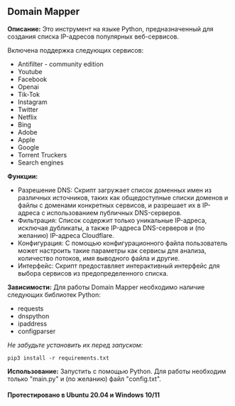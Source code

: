 ## Domain Mapper


**Описание:** Это инструмент на языке Python, предназначенный для создания списка IP-адресов популярных веб-сервисов.

Включена поддержка следующих сервисов:
- Antifilter - community edition
- Youtube
- Facebook
- Openai
- Tik-Tok
- Instagram
- Twitter
- Netflix
- Bing
- Adobe
- Apple
- Google
- Torrent Truckers
- Search engines



**Функции:**
- Разрешение DNS: Скрипт загружает список доменных имен из различных источников, таких как общедоступные списки доменов и файлы с доменами конкретных сервисов, и разрешает их в IP-адреса с использованием публичных DNS-серверов.
- Фильтрация: Список содержит только уникальные IP-адреса, исключая дубликаты, а также IP-адреса DNS-серверов и (по желанию) IP-адреса Cloudflare.
- Конфигурация: С помощью конфигурационного файла пользователь может настроить такие параметры как сервисы для анализа, количество потоков, имя выводного файла и другие.
- Интерфейс: Скрипт предоставляет интерактивный интерфейс для выбора сервисов из предопределенного списка.



**Зависимости:** Для работы Domain Mapper необходимо наличие следующих библиотек Python:
- requests
- dnspython
- ipaddress
- configparser

*Не забудьте установить их перед запуском:*
```
pip3 install -r requirements.txt
```



**Использование:** Запустить с помощью Python. Для работы необходим только "main.py" и (по желанию) файл "config.txt".



#### Протестировано в Ubuntu 20.04 и Windows 10/11
